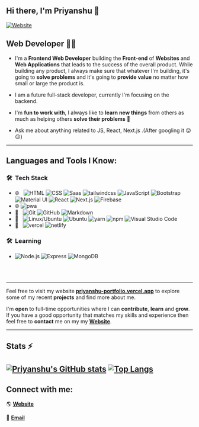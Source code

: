 

## Hi there, I'm Priyanshu 👋

[![Website](https://img.shields.io/website?label=priyanshu-portfolio.vercel.app&style=for-the-badge&url=https%3A%2F%2Fcodestackr.com)](https://priyanshu-portfolio.vercel.app/)

## Web Developer 👨‍💻

- I'm a **Frontend Web Developer** building the **Front-end** of **Websites** and **Web Applications** that leads to the success of the overall product. While building any product, I always make sure that whatever I'm building, it's going to **solve problems** and it's going to **provide value** no matter how small or large the product is.

- I am a future full-stack developer, currently I'm focusing on the backend.

- I'm **fun to work with**, I always like to **learn new things** from others as much as helping others **solve their problems** 🚀
- Ask me about anything related to JS, React, Next.js .(After googling it 😜😌)
---

## **Languages and Tools I Know**:


### 🛠 &nbsp;Tech Stack

- 🌐 &nbsp;
  ![HTML](https://img.shields.io/badge/-HTML-333333?style=flat&logo=HTML5)
  ![CSS](https://img.shields.io/badge/-CSS-333333?style=flat&logo=CSS3&logoColor=1572B6)
  ![Saas](https://img.shields.io/badge/-Sass-333333?style=flat&logo=sass&logoColor=1572B6)
  ![tailwindcss](https://img.shields.io/badge/-tailwind_css-333333?style=flat&logo=tailwindcss&logoColor=1572B6)
  ![JavaScript](https://img.shields.io/badge/-JavaScript-333333?style=flat&logo=javascript)
  ![Bootstrap](https://img.shields.io/badge/-Bootstrap-333333?style=flat&logo=bootstrap&logoColor=563D7C)
  ![Material UI](https://img.shields.io/badge/-Material_UI-333333?style=flat&logo=materialdesignicons&logoColor=563D7C)
  ![React](https://img.shields.io/badge/-React-333333?style=flat&logo=react)
  ![Next.js](https://img.shields.io/badge/-Next.js-333333?style=flat&logo=next.js)
  ![Firebase](https://img.shields.io/badge/-Firebase-333333?style=flat&logo=Firebase)
- 🌐 ![pwa](https://img.shields.io/badge/-Progressive_Web_App-333333?style=flat&logo=pwa)
 - 🔧 &nbsp;
 ![Git](https://img.shields.io/badge/-Git-333333?style=flat&logo=git)
 ![GitHub](https://img.shields.io/badge/-GitHub-333333?style=flat&logo=github)
 ![Markdown](https://img.shields.io/badge/-Markdown-333333?style=flat&logo=markdown)
- 🔧 &nbsp;
  ![Linux/Ubuntu](https://img.shields.io/badge/-Linux-333333?style=flat&logo=linux)
  ![Ubuntu](https://img.shields.io/badge/-Ubuntu-333333?style=flat&logo=Ubuntu)
  ![yarn](https://img.shields.io/badge/-yarn-333333?style=flat&logo=yarn)
  ![npm](https://img.shields.io/badge/-npm-333333?style=flat&logo=npm)
  ![Visual Studio Code](https://img.shields.io/badge/-Visual%20Studio%20Code-333333?style=flat&logo=visual-studio-code&logoColor=007ACC)
- 🔧 &nbsp;
 ![vercel](https://img.shields.io/badge/-vercel-333333?style=flat&logo=vercel)
 ![netlify](https://img.shields.io/badge/-netlify-333333?style=flat&logo=netlify)
### 🛠 &nbsp;Learning
- ![Node.js](https://img.shields.io/badge/-Node.js-333333?style=flat&logo=node.js)
  ![Express](https://img.shields.io/badge/-Express-333333?style=flat&logo=Express)
  ![MongoDB](https://img.shields.io/badge/-MongoDB-333333?style=flat&logo=mongodb)

<br />
<br />

---

Feel free to visit my website **[priyanshu-portfolio.vercel.app](https://priyanshu-portfolio.vercel.app/)** to explore some of my recent **projects** and find more about me.

I'm **open** to full-time opportunities where I can **contribute**, **learn** and **grow**. If you have a good opportunity that matches my skills and experience then feel free to **contact** me on my my **[Website](https://priyanshu-portfolio.vercel.app/)**.


---

## **Stats** ⚡

[![Priyanshu's GitHub stats](https://github-readme-stats.vercel.app/api?username=priyanshupatwari)](https://github.com/anuraghazra/github-readme-stats)
[![Top Langs](https://github-readme-stats.vercel.app/api/top-langs/?username=priyanshupatwari&layout=compact)](https://github.com/anuraghazra/github-readme-stats)
---

## Connect with me:
🌎 **[Website](https://priyanshu-portfolio.vercel.app/)**

📧 **[Email](mailto:patwaripriyanshu2021@gmail.com)**


